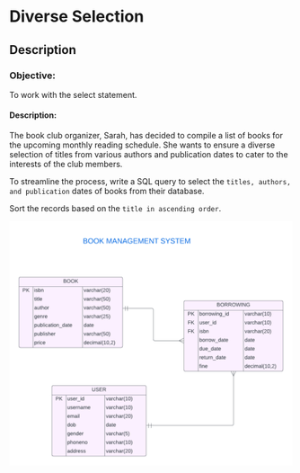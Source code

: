 # Diverse Selection
## Description

### Objective:

To work with the select statement.

#### Description:


The book club organizer, Sarah, has decided to compile a list of books for the upcoming monthly reading schedule. She wants to ensure a diverse selection of titles from various authors and publication dates to cater to the interests of the club members. 

To streamline the process, write a SQL query to select the `titles, authors, and publication` dates of books from their database.

Sort the records based on the `title in ascending order`.

![image alt](https://github.com/PraveenKumara2k33/Cognizant-JavaStack-Handson-2024/blob/afac1a7b2c141cd56f734326af7175fe08be4c84/Stage%201/SQL%20Programming/image-1.png)
